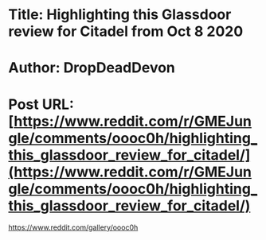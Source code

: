 # Title: Highlighting this Glassdoor review for Citadel from Oct 8 2020
# Author: DropDeadDevon
# Post URL: [https://www.reddit.com/r/GMEJungle/comments/oooc0h/highlighting_this_glassdoor_review_for_citadel/](https://www.reddit.com/r/GMEJungle/comments/oooc0h/highlighting_this_glassdoor_review_for_citadel/)


https://www.reddit.com/gallery/oooc0h